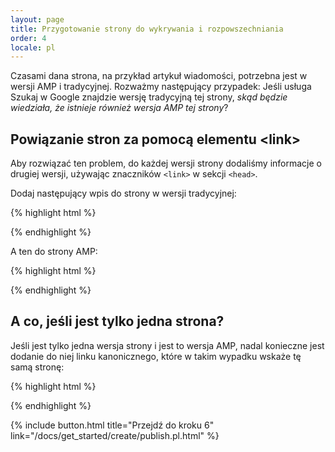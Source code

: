 ```yaml
---
layout: page
title: Przygotowanie strony do wykrywania i rozpowszechniania
order: 4
locale: pl
---
```


Czasami dana strona, na przykład artykuł wiadomości, potrzebna jest w wersji AMP i tradycyjnej. Rozważmy następujący przypadek: Jeśli usługa Szukaj w Google znajdzie wersję tradycyjną tej strony, *skąd będzie wiedziała, że istnieje również wersja AMP tej strony*?

## Powiązanie stron za pomocą elementu &lt;link>

Aby rozwiązać ten problem, do każdej wersji strony dodaliśmy informacje o drugiej wersji, używając znaczników `<link>` w sekcji `<head>`.

Dodaj następujący wpis do strony w wersji tradycyjnej:

{% highlight html %}
<link rel="amphtml" href="https://www.example.com/url/to/amp/document.html">
{% endhighlight %}

A ten do strony AMP:

{% highlight html %}
<link rel="canonical" href="https://www.example.com/url/to/full/document.html">
{% endhighlight %}

## A co, jeśli jest tylko jedna strona?

Jeśli jest tylko jedna wersja strony i jest to wersja AMP, nadal konieczne jest dodanie do niej linku kanonicznego, które w takim wypadku wskaże tę samą stronę:

{% highlight html %}
<link rel="canonical" href="https://www.example.com/url/to/amp/document.html">
{% endhighlight %}

{% include button.html title="Przejdź do kroku 6" link="/docs/get_started/create/publish.pl.html" %}
